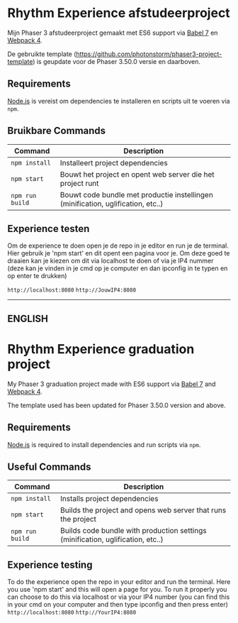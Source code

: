 # Rhythm Experience afstudeerproject

Mijn Phaser 3 afstudeerproject gemaakt met ES6 support via [Babel 7](https://babeljs.io/) en [Webpack 4](https://webpack.js.org/).

De gebruikte template (https://github.com/photonstorm/phaser3-project-template) is geupdate voor de Phaser 3.50.0 versie en daarboven.

## Requirements

[Node.js](https://nodejs.org) is vereist om dependencies te installeren en scripts uit te voeren via `npm`.

## Bruikbare Commands

| Command | Description |
|---------|-------------|
| `npm install` | Installeert project dependencies |
| `npm start` | Bouwt het project en opent web server die het project runt |
| `npm run build` | Bouwt code bundle met productie instellingen (minification, uglification, etc..) |

## Experience testen
Om de experience te doen open je de repo in je editor en run je de terminal. Hier gebruik je 'npm start' en dit opent een pagina voor je.
Om deze goed te draaien kan je kiezen om dit via localhost te doen of via je IP4 nummer (deze kan je vinden in je cmd op je computer en dan ipconfig in te typen en op enter te drukken)

`http://localhost:8080`
`http://JouwIP4:8080`

----------------------

## ENGLISH

# Rhythm Experience graduation project

My Phaser 3 graduation project made with ES6 support via [Babel 7](https://babeljs.io/) and [Webpack 4](https://webpack.js.org/).

The template used has been updated for Phaser 3.50.0 version and above.

## Requirements

[Node.js](https://nodejs.org) is required to install dependencies and run scripts via `npm`.

## Useful Commands

| Command | Description |
|---------|-------------|
| `npm install` | Installs project dependencies |
| `npm start` | Builds the project and opens web server that runs the project |
| `npm run build` | Builds code bundle with production settings (minification, uglification, etc..) |

## Experience testing
To do the experience open the repo in your editor and run the terminal. Here you use 'npm start' and this will open a page for you.
To run it properly you can choose to do this via localhost or via your IP4 number (you can find this in your cmd on your computer and then type ipconfig and then press enter)
`http://localhost:8080`
`http://YourIP4:8080`
